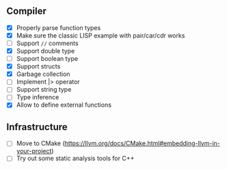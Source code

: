 ## Compiler

- [x] Properly parse function types
- [x] Make sure the classic LISP example with pair/car/cdr works
- [ ] Support `//` comments
- [x] Support double type
- [ ] Support boolean type
- [x] Support structs
- [x] Garbage collection
- [ ] Implement |> operator
- [ ] Support string type
- [ ] Type inference
- [x] Allow to define external functions

## Infrastructure

- [ ] Move to CMake (https://llvm.org/docs/CMake.html#embedding-llvm-in-your-project)
- [ ] Try out some static analysis tools for C++